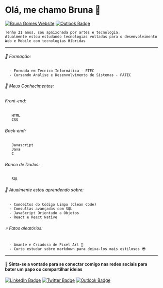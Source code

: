 # Olá, me chamo Bruna 👋
[![Bruna Gomes Website](https://img.shields.io/badge/Acessar-Meu_Site-42c98e?style=for-the-badge&logoColor=b823ea)](https://littlebru.github.io/)
[![Outlook Badge](https://img.shields.io/badge/Enviar-Email-ec454d?style=for-the-badge&logo=Gmail&logoColor=white&link=mailto:brunaclegomes@outlook.com)](mailto:brunaclegomes@outlook.com)

    Tenho 21 anos, sou apaixonada por artes e tecnologia.
    Atualmente estou estudando tecnologias voltadas para o desenvolvimento Web e Mobile com tecnologias Híbridas
----------------

###### 📒 Formação:
      - Formada em Técnico Informática - ETEC 
      - Cursando Análise e Desenvolvimento de Sistemas - FATEC
      
###### 🧠 Meus Conhecimentos:
###### Front-end:
       HTML
       CSS 
###### Back-end:
       Javascript
       Java
       C
###### Banco de Dados:
       SQL
      
###### 🌱 Atualmente estou aprendendo sobre:
      - Conceitos do Código Limpo (Clean Code)
      - Consultas avançadas com SQL
      - JavaScript Orientado a Objetos
      - React e React Native     
      
###### ⚡ Fatos aleatórios:
      - Amante e Criadora de Pixel Art 💜
      - Curto estudar sobre markdown para deixa-los mais estilosos 😎
      
-----------------------

#### 💬 Sinta-se a vontade para se conectar comigo nas redes sociais para bater um papo ou compartilhar ideias

[![LinkedIn Badge](https://img.shields.io/badge/Seguir-1ca0f1?style=for-the-badge&labelColor=1ca0f1&logo=LinkedIn&logoColor=white&border-radius=20px)](https://www.linkedin.com/in/bruna-gomes-a8739014b?trk=people-guest_people_search-card)
[![Twitter Badge](https://img.shields.io/badge/Seguir-1ca0f1?style=for-the-badge&labelColor=1ca0f1&logo=Twitter&logoColor=white&border-radius=20px)](https://twitter.com/__littlebru?s=09)
[![Outlook Badge](https://img.shields.io/badge/Enviar-Email-ec454d?style=for-the-badge&logo=Gmail&logoColor=white&link=mailto:brunaclegomes@outlook.com)](mailto:brunaclegomes@outlook.com)
      
<!--

Here are some ideas to get you started:

- 🔭 I’m currently working on ...
- 🌱 I’m currently learning ...
- 👯 I’m looking to collaborate on ...
- 🤔 I’m looking for help with ...
- 💬 Ask me about ...
- 📫 How to reach me: ...
- 😄 Pronouns: ...
- ⚡ Fun fact: ...
-->

